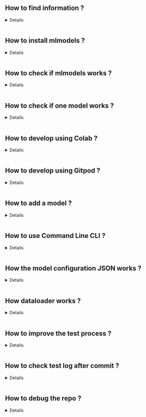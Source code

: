 
## How to find information ?
<details>

Github Issues :
   https://github.com/arita37/mlmodels/issues?q=is%3Aopen+is%3Aissue+label%3Adev-documentation

This howto.md file.

</details>
<br/>



## How to install mlmodels ?
<details>

There are two types of installations for ```mlmodels```.
The 1st one is using gitpod , other with script

### Install with gitpod
   [ Gitpod install ](https://github.com/arita37/mlmodels/issues/101)

   Benefit of gitpod is you only need to install once and it is available everywhere.
   

### Install with script
One can also use the [run_install.sh](https://github.com/arita37/mlmodels/blob/dev/install/run_install.sh) and other similar files
for an automatic installation.

</details>
<br/>



## How to check if mlmodels works ?
<details>

There are automatic runs to check if current repo is working or not.
You can check the us here :
    [Github Actions](https://github.com/arita37/mlmodels/actions)


After install, Basic testing can be done with command line tool ```ml_test```.

### test_fast_linux : Basic Import check
```ml_test --do test_fast_linux```

1. [YAML](https://github.com/arita37/mlmodels/blob/dev/.github/workflows/test_fast_linux.yml)
2. [RAW LOGS](https://github.com/arita37/mlmodels_store/tree/master/log_import)
3. [CLEAN LOGS](https://github.com/arita37/mlmodels_store/tree/master/error_list/) 

### test_cli : Command Line Testing
```ml_test --do test_cli```

1. [YAML](https://github.com/arita37/mlmodels/blob/dev/.github/workflows/test_cli.yml)
2. [RAW LOGS](https://github.com/arita37/mlmodels_store/tree/master/log_test_cli)
3. [CLEAN LOGS](https://github.com/arita37/mlmodels_store/tree/master/error_list/)

### test_dataloader : Test if dataloader works
```ml_test --do test_dataloader```

1. [YAML](https://github.com/arita37/mlmodels/blob/dev/.github/workflows/test_dataloader.yml)
2. [RAW LOGS](https://github.com/arita37/mlmodels_store/tree/master/log_dataloader)
3. [CLEAN LOGS](https://github.com/arita37/mlmodels_store/tree/master/error_list/)

### test_jupyter : Test if jupyter notebooks works
```ml_test --do test_jupyter```

1. [YAML](https://github.com/arita37/mlmodels/blob/dev/.github/workflows/test_jupyter.yml)
2. [RAW LOGS](https://github.com/arita37/mlmodels_store/tree/master/log_jupyter)
3. [CLEAN LOGS](https://github.com/arita37/mlmodels_store/tree/master/error_list/)

### test_benchmark : benchmark
```ml_test --do test_benchmark```

1. [YAML](https://github.com/arita37/mlmodels/blob/dev/.github/workflows/test_benchmark.yml)
2. [RAW LOGS](https://github.com/arita37/mlmodels_store/tree/master/log_benchmark)
3. [CLEAN LOGS](https://github.com/arita37/mlmodels_store/tree/master/error_list/)

### test_pull_request : PR 
```ml_test --do test_jupyter```

1. [YAML](https://github.com/arita37/mlmodels/blob/dev/.github/workflows/test_pull_request.yml)
2. [RAW LOGS](https://github.com/arita37/mlmodels_store/tree/master/log_pullrequest)
3. [CLEAN LOGS](https://github.com/arita37/mlmodels_store/tree/master/error_list/)


You can then run basic codes and models to verify correct installation and
work environment. See debugging part.


</details>
<br/>



## How to check if one model works ?
<details>

### Run Model
Run/Test newly added model on your local machine or on 
[Gitpod](https://gitpod.io/) or [Colab](https://colab.research.google.com/).


Example of Gitpod use:
```bash
source activate py36
cd mlmodels
python model_XXXX/yyyy.py  
```

### Check Your Test Runs
https://github.com/arita37/mlmodels/actions?query=workflow%3Atest_custom_model

</details>
<br/>



## How to develop using Colab ?
<details>

https://github.com/arita37/mlmodels/issues/262

</details>
<br/>



## How to develop using Gitpod ?
<details>

https://github.com/arita37/mlmodels/issues/101

</details>
<br/>



## How to add  a model ?
<details>

https://github.com/arita37/mlmodels/blob/adata2/README_addmodel.md

To add new model fork the repo. Inside the mlmodels directory we have multiple
subdirectories named like model_keras, model_sklearn and so on the idea is to use
**model_** before the type of framework you want to use. Now once you have decided the 
frame work create appripriately named model file and config file as described in the read me 
doc [README_addmodel.md](docs\README_docs\README_addmodel.md). The same model structure 
and config allows us to do the testing of all the models easily.

</details>
<br/>



## How to use Command Line CLI ?
<details>

https://github.com/arita37/mlmodels/blob/adata2/README_usage_CLI.md

</details>
<br/>



## How the model configuration JSON works ?
<details>

Detailed description of the JSON format is described here :
https://github.com/arita37/mlmodels/blob/dev/docs/DEV_docs/json.md


Sample of model written in JSON is located here : 
https://github.com/arita37/mlmodels/tree/dev/mlmodels/dataset/json


A model computation is describred in 4 parts:

```
myjson.json
{

model_pars
compute_pars
data_pars
out_pars

#### Optional
hypermodel_pars
}
```

**Examples**
```json
    {
        "test": {

              "hypermodel_pars":   {
             "learning_rate": {"type": "log_uniform", "init": 0.01,  "range" : [0.001, 0.1] },
             "num_layers":    {"type": "int", "init": 2,  "range" :[2, 4] },
             "size":    {"type": "int", "init": 6,  "range" :[6, 6] },
             "output_size":    {"type": "int", "init": 6,  "range" : [6, 6] },

             "size_layer":    {"type" : "categorical", "value": [128, 256 ] },
             "timestep":      {"type" : "categorical", "value": [5] },
             "epoch":         {"type" : "categorical", "value": [2] }
           },

            "model_pars": {
                "learning_rate": 0.001,     
                "num_layers": 1,
                "size": 6,
                "size_layer": 128,
                "output_size": 6,
                "timestep": 4,
                "epoch": 2
            },

            "data_pars" :{
              "path"            : 
              "location_type"   :  "local/absolute/web",
              "data_type"   :   "text" / "recommender"  / "timeseries" /"image",
              "data_loader" :  "pandas",
              "data_preprocessor" : "mlmodels.model_keras.prepocess:process",
              "size" : [0,1,2],
              "output_size": [0, 6]              
            },


            "compute_pars": {
                "distributed": "mpi",
                "epoch": 10
            },
            "out_pars": {
                "out_path": "dataset/",
                "data_type": "pandas",
                "size": [0, 0, 6],
                "output_size": [0, 6]
            }
        },
    
        "prod": {
            "model_pars": {},
            "data_pars": {}
        }
    }
```

</details>
<br/>



## How dataloader works ?
<details>

[dataloader.md](https://github.com/arita37/mlmodels/blob/dev/docs/DEV_docs/dataloader.md)

</details>
<br/>



## How to improve the test process ?
<details>
  
Automatic testing is enabled and results are described here :

    https://github.com/arita37/mlmodels/blob/adata2/README_testing.md

Code for testing all the repo is located here:

   https://github.com/arita37/mlmodels/blob/dev/mlmodels/ztest.py

</details>
<br/>




## How to check test log after commit ?
<details>

Once the model is added we can do testing on it with commands like this, where model_framework is a placeholder for your selected framework and model_file.json is the config file for your model.

```
ml_models --do fit     --config_file model_framework/model_file.json --config_mode "test" 
```
Here the fit method is tested, you can check the predict fucntionality of the model like this.
```
ml_models --do predict --config_file model_tf/1_lstm.json --config_mode "test"
```
But this is individual testing that we can do to debug our model when we find an error in automatic the test logs.

We have automated testing in our repo and the results are stored in here https://github.com/arita37/mlmodels_store We havemultiple level logs and they are put under different directories as you can see here, log folders have **logs_** at the start.
![Mlmodels Store](docs/imgs/test_repo.PNG?raw=true "Mlmodels Store")
We can focus on the error_list directory to debug our testing errors. Inside the error_list directory we can find the logs of all test cases in directories named at the time they are created
![Error List](docs/imgs/error_list.PNG?raw=true "Error List")
Inside we can see separate files for each test cases which will have the details of the errors.
![Error Logs](docs/imgs/error_logs.PNG?raw=true "Error logs")
For example we can look at the errors for test cli cases named as list_log_test_cli_20200610.md
![Error](docs/imgs/test_cli_error.PNG?raw=true "Error")
We see multiple erros and we can click on the traceback for error 1 which will take us to the line 421 of the log file.
![Error Line](docs/imgs/error_line.PNG?raw=true "Error Line")
We can see that while running the test case at line 418 caused the error, and we can see the error. 
```
ml_models --do fit  --config_file dataset/json/benchmark_timeseries/gluonts_m4.json --config_mode "deepar" 
```
So we fix the erorr by launch the git pod and test the test case again and see it works correctly after that we can commit teh changes and submit the pull request.

</details>
<br/>

## How to debug the repo ?
<details>
  
To debug the repo, you should first verify correct installation with the following basic commands:

```bash
cd mlmodels
python optim.py
python model_tch/textcnn.py
python model_keras/textcnn.py
```

Another helpful thing to do would be to [search](https://github.com/search?q=pretrained+repo%3Aarita37%2Fmlmodels+path%3A%2Fmlmodels%2F+filename%3Amlmodels+filename%3Autil+filename%3Abenchmark+filename%3Aoptim+language%3APython+language%3APython&type=Code&ref=advsearch&l=Python&l=Python) the repo for relevant debugging information.

Make sure your interface is complete:

models.py 
```
   module_load(model_uri)
   model_create(module)
   fit(model, module, session, data_pars, out_pars   )
   metrics(model, module, session, data_pars, out_pars)
   predict(model, module, session, data_pars, out_pars)
   save(model, path)
   load(model)
```

optim.py
```
   optim(modelname="model_tf.1_lstm.py",  model_pars= {}, data_pars = {}, compute_pars={"method": "normal/prune"}
       , save_folder="/mymodel/", log_folder="", ntrials=2) 

   optim_optuna(modelname="model_tf.1_lstm.py", model_pars= {}, data_pars = {}, compute_pars={"method" : "normal/prune"},
                save_folder="/mymodel/", log_folder="", ntrials=2) 
```

Associated json files must be perfectly made for your specific model. Check that all parameters
are present.


If nothing works then make sure you have followed all the right steps from this HowTo markdown file.
Particularly, don't forget to create your test json file. If the issue persists then submit an issue, 
all developpers are very active a,d will get back to you quickly.



### Manual installation
The manual installation is dependant on [install/requirements.txt](https://github.com/arita37/mlmodels/blob/dev/install/requirements.txt)
and other similar text files.

Preview:
```bash
pandas<1.0
scipy>=1.3.0
scikit-learn==0.21.2
numexpr>=2.6.8
```


```bash
Linux/MacOS
pip install numpy<=1.17.0
pip install -e .  -r install/requirements.txt
pip install   -r install/requirements_fake.txt

Windows (use WSL + Linux)
pip install numpy<=1.17.0
pip install torch==1..1 -f https://download.pytorch.org/whl/torch_stable.html
pip install -e .  -r requirements_wi.txt
pip install   -r install/requirements_fake.txt
```




</details>
<br/>








